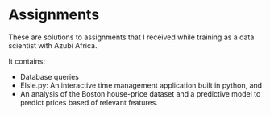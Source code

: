 # Assignments
These are solutions to assignments that I received while training as a data scientist with Azubi Africa. 

It contains:

- Database queries
- Elsie.py: An interactive time management application built in python, and
- An analysis of the Boston house-price dataset and a predictive model to predict prices based of relevant features.
